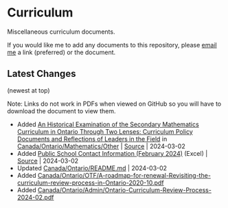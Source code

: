 # Curriculum

Miscellaneous curriculum documents.

If you would like me to add any documents to this repository, please [email me](mailto:pbeens@gmail.com) a link (preferred) or the document.

## Latest Changes

(newest at top)

Note: Links do not work in PDFs when viewed on GitHub so you will have to download the document to view them.

- Added [An Historical Examination of the Secondary Mathematics Curriculum in Ontario Through Two Lenses: Curriculum Policy Documents and Reflections of Leaders in the Field](Canada/Ontario/Mathematics/Other/Mueller_Steven_P_201909_MED.pdf) in [Canada/Ontario/Mathematics/Other](Canada/Ontario/Mathematics/Other/) | [Source](https://qspace.library.queensu.ca/server/api/core/bitstreams/cd775b05-22e9-459b-a312-a04da794e6c4/content) | 2024-03-02
- Added [Public School Contact Information (February 2024)](Canada/Ontario/Admin/public_school_contact_list_february2024_en.xlsx) (Excel) | [Source](https://data.ontario.ca/dataset/ontario-public-school-contact-information)  | 2024-03-02
- Updated [Canada/Ontario/README.md](Canada/Ontario/README.md) | 2024-03-02
- Added [Canada/Ontario/OTF/A-roadmap-for-renewal-Revisiting-the-curriculum-review-process-in-Ontario-2020-10.pdf](Canada/Ontario/OTF/A-roadmap-for-renewal-Revisiting-the-curriculum-review-process-in-Ontario-2020-10.pdf)
- Added [Canada/Ontario/Admin/Ontario-Curriculum-Review-Process-2024-02.pdf](Canada/Ontario/Admin/Ontario-Curriculum-Review-Process-2024-02.pdf)
